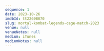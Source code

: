 ```yaml
---
sequence: 1
date: 2023-10-26
imdbId: tt22698070
slug: mortal-kombat-legends-cage-match-2023
venue: null
venueNotes: null
medium: iTunes
mediumNotes: null
---
```



